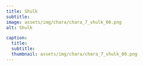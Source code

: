 ```yaml
---
title: Shulk
subtitle: 
image: assets/img/chara/chara_7_shulk_00.png
alt: Shulk

caption:
  title:
  subtitle: 
  thumbnail: assets/img/chara/chara_7_shulk_00.png
---
```

